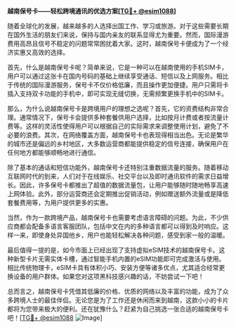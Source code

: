 **越南保号卡——轻松跨境通讯的优选方案[[TG💪+ @esim1088](https://t.me/s/esim1088)]**

随着全球化的发展，越来越多的人选择出国工作、学习或旅游。对于这些需要长期在国外生活的朋友们来说，保持与国内亲友的联系显得尤为重要。然而，国际漫游费用高昂且信号不稳定的问题常常困扰着大家。这时，越南保号卡便成为了一个经济实惠又高效的选择。

首先，什么是越南保号卡呢？简单来说，它是一种可以在越南使用的手机SIM卡，用户可以通过这张卡在国内号码的基础上继续享受通话、短信以及上网服务。相比于传统的国际漫游服务，保号卡不仅价格低廉，而且操作更加便捷。用户只需将卡插入支持双卡功能的手机中，即可实现无缝切换，无需频繁更换手机中的SIM卡。

那么，为什么说越南保号卡是跨境用户的理想之选呢？首先，它的资费结构非常合理。通常情况下，保号卡会提供多种套餐供用户选择，比如按月计费或者按流量计费等。这样的灵活性使得用户可以根据自己的实际需求来调整使用计划，避免了不必要的浪费。其次，在网络覆盖方面，越南保号卡也表现得相当出色。无论是繁华的城市还是偏远的乡村地区，大多数运营商都能提供稳定的信号连接，确保用户在任何地方都能够顺畅地进行通信。

除了基本的通话和短信功能外，越南保号卡还特别注重数据流量的服务。随着移动互联网时代的到来，人们对于在线娱乐、社交平台以及即时通讯软件的需求日益增长。因此，许多保号卡都推出了超值的数据流量包，让用户能够随时随地畅享高速上网体验。此外，部分运营商还会定期推出促销活动，例如赠送额外流量或是降低套餐费用等，为用户提供更多的实惠。

当然，作为一款跨境产品，越南保号卡也需要考虑语言障碍的问题。为此，不少供应商都会配备多语言客服团队，包括中文在内的多种语言都可以得到及时响应。这样一来，即使身处异国他乡，用户也能轻松解决各种问题，感受到家一般的温暖。

最后值得一提的是，如今市面上已经出现了支持虚拟eSIM技术的越南保号卡。这种新型卡片无需实体卡槽，通过智能手机内置的eSIM功能即可完成激活与使用。相比传统物理卡，eSIM卡具有体积小巧、安装方便等诸多优点，尤其适合经常更换设备的用户群体。如果您对这项黑科技感兴趣的话，不妨尝试一下吧！

总而言之，越南保号卡凭借其低廉的价格、优质的网络以及丰富的功能，成为了众多跨境人士的最佳伴侣。无论您是为了工作还是休闲而来到越南，这款小小的卡片都将为您带来极大的便利。还在犹豫什么？赶紧为自己挑选一张合适的越南保号卡吧！[[TG💪+ @esim1088](https://t.me/s/esim1088) ![Image](https://i.postimg.cc/4NQfJmqS/Snipaste-2025-05-13-00-14-12.png)]